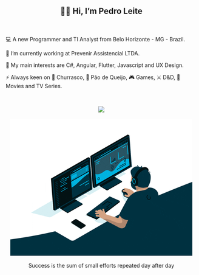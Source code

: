 ## <p align=center>👋🏻 Hi, I’m Pedro Leite</p>

<br>

💻 A new Programmer and TI Analyst from Belo Horizonte - MG - Brazil.

🔭 I’m currently working at Prevenir Assistencial LTDA.

💬 My main interests are C#, Angular, Flutter, Javascript and UX Design.

⚡ Always keen on 🍖 Churrasco, 🧀 Pão de Queijo, 🎮 Games, ⚔️ D&D, 🍿 Movies and TV Series.

<br>

<p align="center">
  <a href="https://skillicons.dev">
    <img src="https://skillicons.dev/icons?i=cs,dotnet,js,ts,html,css,react,angular,mysql,azure" />
  </a>
</p>

<p align="center">
  <img src="https://github.com/Pedro-Prev/Pedro-Prev/blob/main/Dev.gif"/>
</p>

<p align="center">
Success is the sum of small efforts repeated day after day
</p>
